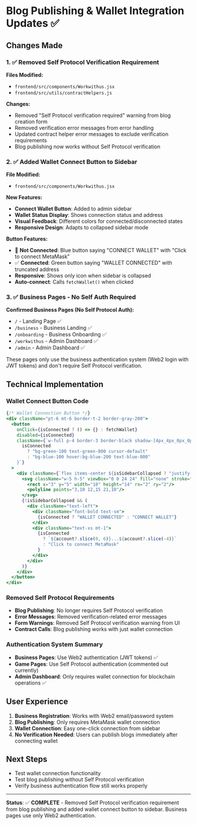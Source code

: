 # Blog Publishing & Wallet Integration Updates ✅

## Changes Made

### 1. ✅ Removed Self Protocol Verification Requirement
**Files Modified:**
- `frontend/src/components/Workwithus.jsx`
- `frontend/src/utils/contractHelpers.js`

**Changes:**
- Removed "Self Protocol verification required" warning from blog creation form
- Removed verification error messages from error handling
- Updated contract helper error messages to exclude verification requirements
- Blog publishing now works without Self Protocol verification

### 2. ✅ Added Wallet Connect Button to Sidebar
**File Modified:**
- `frontend/src/components/Workwithus.jsx`

**New Features:**
- **Connect Wallet Button**: Added to admin sidebar
- **Wallet Status Display**: Shows connection status and address
- **Visual Feedback**: Different colors for connected/disconnected states
- **Responsive Design**: Adapts to collapsed sidebar mode

**Button Features:**
- 🔗 **Not Connected**: Blue button saying "CONNECT WALLET" with "Click to connect MetaMask"
- ✅ **Connected**: Green button saying "WALLET CONNECTED" with truncated address
- **Responsive**: Shows only icon when sidebar is collapsed
- **Auto-connect**: Calls `fetchWallet()` when clicked

### 3. ✅ Business Pages - No Self Auth Required
**Confirmed Business Pages (No Self Protocol Auth):**
- `/` - Landing Page ✅
- `/business` - Business Landing ✅  
- `/onboarding` - Business Onboarding ✅
- `/workwithus` - Admin Dashboard ✅
- `/admin` - Admin Dashboard ✅

These pages only use the business authentication system (Web2 login with JWT tokens) and don't require Self Protocol verification.

## Technical Implementation

### Wallet Connect Button Code
```jsx
{/* Wallet Connection Button */}
<div className="pt-6 mt-6 border-t-2 border-gray-200">
  <button
    onClick={isConnected ? () => {} : fetchWallet}
    disabled={isConnected}
    className={`w-full p-4 border-3 border-black shadow-[4px_4px_0px_0px_rgba(0,0,0,1)] hover:shadow-[6px_6px_0px_0px_rgba(0,0,0,1)] font-bold uppercase tracking-wider transition-all duration-150 rounded-xl ${
      isConnected 
        ? "bg-green-100 text-green-800 cursor-default" 
        : "bg-blue-100 hover:bg-blue-200 text-blue-800"
    }`}
  >
    <div className={`flex items-center ${isSidebarCollapsed ? "justify-center" : "space-x-3"}`}>
      <svg className="w-5 h-5" viewBox="0 0 24 24" fill="none" stroke="currentColor" strokeWidth="2">
        <rect x="3" y="5" width="18" height="14" rx="2" ry="2"/>
        <polyline points="3,10 12,15 21,10"/>
      </svg>
      {!isSidebarCollapsed && (
        <div className="text-left">
          <div className="font-bold text-sm">
            {isConnected ? "WALLET CONNECTED" : "CONNECT WALLET"}
          </div>
          <div className="text-xs mt-1">
            {isConnected 
              ? `${account?.slice(0, 6)}...${account?.slice(-4)}`
              : "Click to connect MetaMask"
            }
          </div>
        </div>
      )}
    </div>
  </button>
</div>
```

### Removed Self Protocol Requirements
- **Blog Publishing**: No longer requires Self Protocol verification
- **Error Messages**: Removed verification-related error messages
- **Form Warnings**: Removed Self Protocol verification warning from UI
- **Contract Calls**: Blog publishing works with just wallet connection

### Authentication System Summary
- **Business Pages**: Use Web2 authentication (JWT tokens) ✅
- **Game Pages**: Use Self Protocol authentication (commented out currently)
- **Admin Dashboard**: Only requires wallet connection for blockchain operations ✅

## User Experience
1. **Business Registration**: Works with Web2 email/password system
2. **Blog Publishing**: Only requires MetaMask wallet connection
3. **Wallet Connection**: Easy one-click connection from sidebar
4. **No Verification Needed**: Users can publish blogs immediately after connecting wallet

## Next Steps
- Test wallet connection functionality
- Test blog publishing without Self Protocol verification
- Verify business authentication flow still works properly

---
**Status**: ✅ **COMPLETE** - Removed Self Protocol verification requirement from blog publishing and added wallet connect button to sidebar. Business pages use only Web2 authentication.